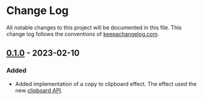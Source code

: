 # Change Log

All notable changes to this project will be documented in this file. This change
log follows the conventions of [keepachangelog.com](http://keepachangelog.com/).

## [0.1.0] - 2023-02-10

### Added

- Added implementation of a copy to clipboard effect. The effect used the new
  [clipboard API](https://developer.mozilla.org/en-US/docs/Web/API/Clipboard_API).

[Unreleased]: https://github.com/jwierzbi/rf-rx-clipboard/compare/0.1.0...HEAD
[0.1.0]: https://github.com/jwierzbi/rf-rx-clipboard/compare/9e691ddd...0.1.0
